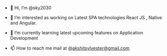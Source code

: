 - 👋 Hi, I’m @sky2030
- 👀 I’m interested as working on Latest SPA technologies React JS , Native and Angular.
- 🌱 I’m currently learning latest upcoming features on Application Development

- 📫 How to reach me mail at @akshitsylvester@gmail.com

<!---
sky2030/sky2030 is a ✨ special ✨ repository because its `README.md` (this file) appears on your GitHub profile.
You can click the Preview link to take a look at your changes.
--->
